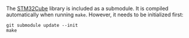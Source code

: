 The [STM32Cube][1] library is included as a submodule. It is compiled
automatically when running `make`. However, it needs to be initialized first:

	git submodule update --init
	make

[1]: https://github.com/STMicroelectronics/STM32CubeF0

